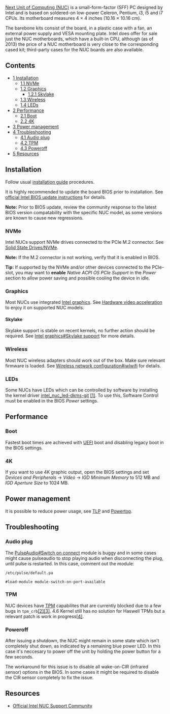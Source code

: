 [Next Unit of Computing (NUC)](https://en.wikipedia.org/wiki/Next_Unit_of_Computing "wikipedia:Next Unit of Computing") is a small-form-factor (SFF) PC designed by Intel and is based on soldered-on low-power Celeron, Pentium, i3, i5 and i7 CPUs. Its motherboard measures 4 × 4 inches (10.16 × 10.16 cm).

The barebone kits consist of the board, in a plastic case with a fan, an external power supply and VESA mounting plate. Intel does offer for sale just the NUC motherboards, which have a built-in CPU, although (as of 2013) the price of a NUC motherboard is very close to the corresponding cased kit; third-party cases for the NUC boards are also available.

## Contents

*   [1 Installation](#Installation)
    *   [1.1 NVMe](#NVMe)
    *   [1.2 Graphics](#Graphics)
        *   [1.2.1 Skylake](#Skylake)
    *   [1.3 Wireless](#Wireless)
    *   [1.4 LEDs](#LEDs)
*   [2 Performance](#Performance)
    *   [2.1 Boot](#Boot)
    *   [2.2 4K](#4K)
*   [3 Power management](#Power_management)
*   [4 Troubleshooting](#Troubleshooting)
    *   [4.1 Audio plug](#Audio_plug)
    *   [4.2 TPM](#TPM)
    *   [4.3 Poweroff](#Poweroff)
*   [5 Resources](#Resources)

## Installation

Follow usual [installation guide](/index.php/Installation_guide "Installation guide") procedures.

It is highly recommended to update the board BIOS prior to installation. See [official Intel BIOS update instructions](https://www-ssl.intel.com/content/www/us/en/support/boards-and-kits/000005636.html) for details.

**Note:** Prior to BIOS update, review the community response to the latest BIOS version compatability with the specific NUC model, as some versions are known to cause new regressions.

### NVMe

Intel NUCs support NVMe drives connected to the PCIe M.2 connector. See [Solid State Drives/NVMe](/index.php/Solid_State_Drives/NVMe "Solid State Drives/NVMe").

**Note:** If the M.2 connector is not working, verify that it is enabled in BIOS.

**Tip:** If supported by the NVMe and/or other devices connected to the PCIe-slot, you may want to **enable** *Native ACPI OS PCIe Support* in the *Power* section to allow power saving and possible cooling the device in idle.

### Graphics

Most NUCs use integrated [Intel graphics](/index.php/Intel_graphics "Intel graphics"). See [Hardware video acceleration](/index.php/Hardware_video_acceleration "Hardware video acceleration") to enjoy it on supported NUC models.

#### Skylake

Skylake support is stable on recent kernels, no further action should be required. See [Intel graphics#Skylake support](/index.php/Intel_graphics#Skylake_support "Intel graphics") for more details.

### Wireless

Most NUC wireless adapters should work out of the box. Make sure relevant firmware is loaded. See [Wireless network configuration#iwlwifi](/index.php/Wireless_network_configuration#iwlwifi "Wireless network configuration") for details.

### LEDs

Some NUCs have LEDs which can be controlled by software by installing the kernel driver [intel_nuc_led-dkms-git](https://aur.archlinux.org/packages/intel_nuc_led-dkms-git/) [[1]](https://github.com/milesp20/intel_nuc_led). To use this, Software Control must be enabled in the BIOS *Power* settings.

## Performance

### Boot

Fastest boot times are achieved with [UEFI](/index.php/UEFI "UEFI") boot and disabling legacy boot in the BIOS settings.

### 4K

If you want to use 4K graphic output, open the BIOS settings and set *Devices and Peripherals* -> *Video* -> *IGD Minimum Memory* to 512 MB and *IGD Aperture Size* to 1024 MB.

## Power management

It is possible to reduce power usage, see [TLP](/index.php/TLP "TLP") and [Powertop](/index.php/Powertop "Powertop").

## Troubleshooting

### Audio plug

The [PulseAudio#Switch on connect](/index.php/PulseAudio#Switch_on_connect "PulseAudio") module is buggy and in some cases might cause pulseaudio to stop playing audio when disconnecting the plug, until pulse is restarted. In this case, comment out the module:

 `/etc/pulse/default.pa` 
```
#load-module module-switch-on-port-available

```

### TPM

NUC devices have [TPM](/index.php/TPM "TPM") capabilites that are currently blocked due to a few bugs in `tpm_crb`[[2]](https://bugzilla.kernel.org/show_bug.cgi?id=98181)[[3]](https://bugzilla.kernel.org/show_bug.cgi?id=111511). 4.6 Kernel still has no solution for Haswell TPMs but a relevant patch is work in progress[[4]](https://lkml.org/lkml/2016/4/19/46).

### Poweroff

After issuing a shutdown, the NUC might remain in some state which isn't completely shut down, as indicated by a remaining blue power LED. In this case it's neccesary to power off the unit by holding the power button for a few seconds.

The workaround for this issue is to disable all wake-on-CIR (infrared sensor) options in the BIOS. In some cases it might be required to disable the CIR sensor completely to fix the issue.

## Resources

*   [Official Intel NUC Support Community](https://communities.intel.com/community/tech/nuc)